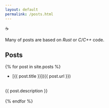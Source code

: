```yaml
---
layout: default
permalink: /posts.html
---
```

 ☕

Many of posts are based on *Rust* or *C/C++* code.

## Posts

{% for post in site.posts %}
* [{{ post.title }}]({{ post.url }})
<br/>
{{ post.description }}
<br/>
<br/>
{% endfor %}
